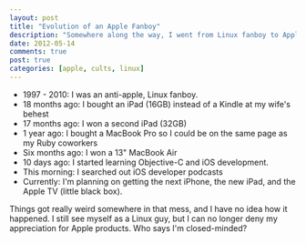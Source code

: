 ```yaml
---
layout: post
title: "Evolution of an Apple Fanboy"
description: "Somewhere along the way, I went from Linux fanboy to Apple fanboy. WUWT?"
date: 2012-05-14
comments: true
post: true
categories: [apple, cults, linux]
---
```

- 1997 - 2010: I was an anti-apple, Linux fanboy.
- 18 months ago: I bought an iPad (16GB) instead of a Kindle at my wife's behest
- 17 months ago: I won a second iPad (32GB)
- 1 year ago: I bought a MacBook Pro so I could be on the same page as my Ruby coworkers
- Six months ago: I won a 13" MacBook Air
- 10 days ago: I started learning Objective-C and iOS development.
- This morning: I searched out iOS developer podcasts
- Currently: I'm planning on getting the next iPhone, the new iPad, and the Apple TV (little black box).

Things got really weird somewhere in that mess, and I have no idea how it happened. I still see myself as a Linux guy, but I can no longer deny my appreciation for Apple products. Who says I'm closed-minded?
